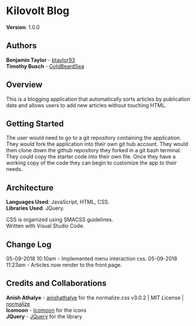 # Kilovolt Blog

**Version**: 1.0.0 

## Authors 
**Benjamin Taylor** - [btaylor93](https://github.com/btaylor93)  
**Timothy Busch** - [GoldBeardSea](https://github.com/GoldBeardSea)  

## Overview

This is a blogging application that automatically sorts articles by publication date and allows users to add new articles without touching HTML.

## Getting Started

The user would need to go to a git repository containing the application. They would fork the application into their own git hub account. They would then clone down the github repository they forked in a git bash terminal. They could copy the starter code into their own file. Once they have a working copy of the code they can begin to customize the app to their needs.

## Architecture

**Languages Used**: JavaScript, HTML, CSS.  
**Libraries Used**: JQuery.  
  
CSS is organized using SMACSS guidelines.  
Written with Visual Studio Code.

## Change Log

05-09-2018 10:10am - Implemented menu interaction css.
05-09-2018 11:23am - Articles now render to the front page. 

## Credits and Collaborations
<!-- Give credit (and a link) to other people or resources that helped you build this application. -->
**Anish Athalye** - [anishathalye](https://github.com/anishathalye/?normalize) for the normalize.css v3.0.2 | MIT License | [normalize](git.io/normalize)  
**Icomoon** - [Icomoon](https://icomoon.io/) for the icons  
**JQuery** - [JQuery](https://jquery.com/) for the library